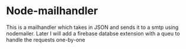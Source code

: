 # Node-mailhandler

This is a mailhandler which takes in JSON and sends it to a smtp using nodemailer. 
Later I will add a firebase databse extension with a queu to handle the requests one-by-one

